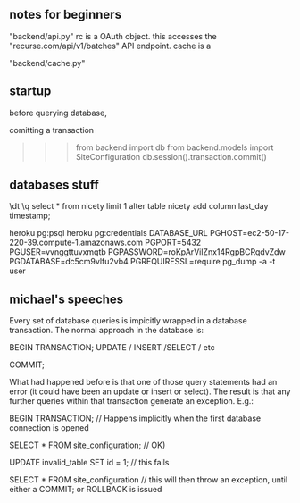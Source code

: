 ## notes for beginners

"backend/api.py"
rc is a OAuth object. this accesses the "recurse.com/api/v1/batches" API endpoint.
cache is a

"backend/cache.py"




## startup
before querying database,

comitting a transaction
>>> from backend import db
>>> from backend.models import SiteConfiguration
>>> db.session().transaction.commit()

## databases stuff

\dt
\q
select * from nicety limit 1
alter table nicety add column last_day timestamp;

heroku pg:psql
heroku pg:credentials DATABASE_URL
PGHOST=ec2-50-17-220-39.compute-1.amazonaws.com PGPORT=5432 PGUSER=vvnggttuvxmqtb PGPASSWORD=roKpArVilZnx14RgpBCRqdvZdw PGDATABASE=dc5cm9vlfu2vb4 PGREQUIRESSL=require pg_dump -a -t user




## michael's speeches

Every set of database queries is impicitly wrapped in a database transaction. The normal approach in the database is:

BEGIN TRANSACTION;
UPDATE / INSERT /SELECT / etc

COMMIT;

What had happened before is that one of those query statements had an error (it could have been an update or insert or select). The result is that any further queries within that transaction generate an exception. E.g.:

BEGIN TRANSACTION; // Happens implicitly when the first database connection is opened

SELECT * FROM site_configuration; // OK)

UPDATE invalid_table SET id = 1; // this fails

SELECT * FROM site_configuration // this will then throw an exception, until either a COMMIT; or ROLLBACK is issued
